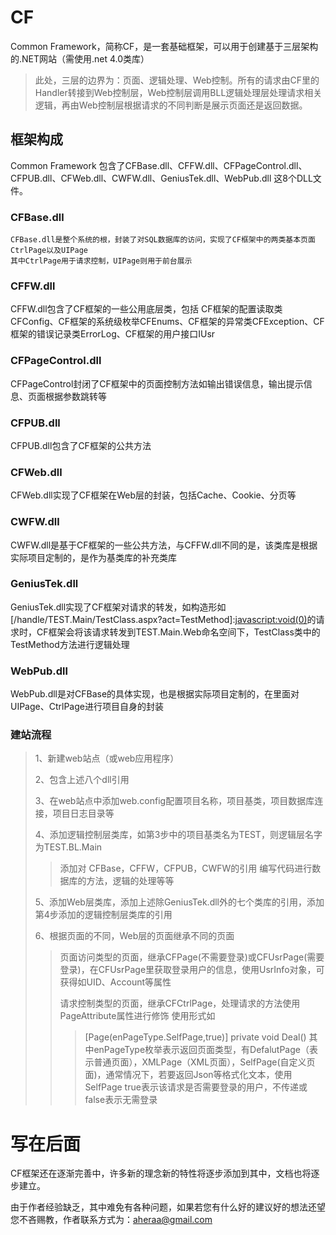 CF
====

Common Framework，简称CF，是一套基础框架，可以用于创建基于三层架构的.NET网站（需使用.net 4.0类库）

> 此处，三层的边界为：页面、逻辑处理、Web控制。所有的请求由CF里的Handler转接到Web控制层，Web控制层调用BLL逻辑处理层处理请求相关逻辑，再由Web控制层根据请求的不同判断是展示页面还是返回数据。

框架构成
------

Common Framework 包含了CFBase.dll、CFFW.dll、CFPageControl.dll、CFPUB.dll、CFWeb.dll、CWFW.dll、GeniusTek.dll、WebPub.dll 这8个DLL文件。

### CFBase.dll
    
    CFBase.dll是整个系统的根，封装了对SQL数据库的访问，实现了CF框架中的两类基本页面CtrlPage以及UIPage
    其中CtrlPage用于请求控制，UIPage则用于前台展示
    
### CFFW.dll

  CFFW.dll包含了CF框架的一些公用底层类，包括
    CF框架的配置读取类CFConfig、CF框架的系统级枚举CFEnums、CF框架的异常类CFException、CF框架的错误记录类ErrorLog、CF框架的用户接口IUsr
    
### CFPageControl.dll

  CFPageControl封闭了CF框架中的页面控制方法如输出错误信息，输出提示信息、页面根据参数跳转等
  
### CFPUB.dll

  CFPUB.dll包含了CF框架的公共方法
  
### CFWeb.dll

  CFWeb.dll实现了CF框架在Web层的封装，包括Cache、Cookie、分页等
  
### CWFW.dll

  CWFW.dll是基于CF框架的一些公共方法，与CFFW.dll不同的是，该类库是根据实际项目定制的，是作为基类库的补充类库
  
### GeniusTek.dll

  GeniusTek.dll实现了CF框架对请求的转发，如构造形如[/handle/TEST.Main/TestClass.aspx?act=TestMethod]:<javascript:void(0)>的请求时，CF框架会将该请求转发到TEST.Main.Web命名空间下，TestClass类中的TestMethod方法进行逻辑处理
  
### WebPub.dll

  WebPub.dll是对CFBase的具体实现，也是根据实际项目定制的，在里面对UIPage、CtrlPage进行项目自身的封装
  

### 建站流程

> 1、新建web站点（或web应用程序）
> 
> 2、包含上述八个dll引用
> 
> 3、在web站点中添加web.config配置项目名称，项目基类，项目数据库连接，项目日志目录等
> 
> 4、添加逻辑控制层类库，如第3步中的项目基类名为TEST，则逻辑层名字为TEST.BL.Main
> > 添加对 CFBase，CFFW，CFPUB，CWFW的引用
> > 编写代码进行数据库的方法，逻辑的处理等等
>
> 5、添加Web层类库，添加上述除GeniusTek.dll外的七个类库的引用，添加第4步添加的逻辑控制层类库的引用
> 
> 6、根据页面的不同，Web层的页面继承不同的页面
>
> > 页面访问类型的页面，继承CFPage(不需要登录)或CFUsrPage(需要登录)，在CFUsrPage里获取登录用户的信息，使用UsrInfo对象，可获得如UID、Account等属性
> > 
> > 请求控制类型的页面，继承CFCtrlPage，处理请求的方法使用PageAttribute属性进行修饰
> > 使用形式如
> > > [Page(enPageType.SelfPage,true)]
> > > private void Deal()
> > 其中enPageType枚举表示返回页面类型，有DefalutPage（表示普通页面），XMLPage（XML页面），SelfPage(自定义页面)，通常情况下，若要返回Json等格式化文本，使用SelfPage
> > true表示该请求是否需要登录的用户，不传递或false表示无需登录


写在后面
===
CF框架还在逐渐完善中，许多新的理念新的特性将逐步添加到其中，文档也将逐步建立。

由于作者经验缺乏，其中难免有各种问题，如果若您有什么好的建议好的想法还望您不吝赐教，作者联系方式为：aheraa@gmail.com











